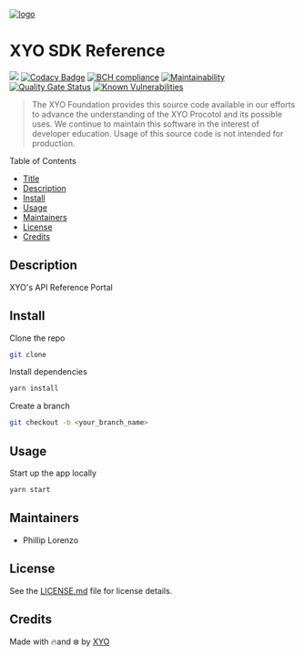 [logo]: https://cdn.xy.company/img/brand/XYO_full_colored.png

[![logo]](https://xyo.network)


# XYO SDK Reference

![](https://github.com/XYOracleNetwork/app-reference-react/workflows/Build/badge.svg?branch=develop) [![Codacy Badge](https://api.codacy.com/project/badge/Grade/673364f7e6c34a18af70f27faaff2f57)](https://www.codacy.com?utm_source=github.com&utm_medium=referral&utm_content=XYOracleNetwork/app-reference-react&utm_campaign=Badge_Grade) [![BCH compliance](https://bettercodehub.com/edge/badge/XYOracleNetwork/app-reference-react?branch=master)](https://bettercodehub.com/) [![Maintainability](https://api.codeclimate.com/v1/badges/f3dd4f4d35e1bd9eeabc/maintainability)](https://codeclimate.com/github/XYOracleNetwork/app-reference-react/maintainability) [![Quality Gate Status](https://sonarcloud.io/api/project_badges/measure?project=XYOracleNetwork_app-reference-react&metric=alert_status)](https://sonarcloud.io/dashboard?id=XYOracleNetwork_app-reference-react) [![Known Vulnerabilities](https://snyk.io/test/github/XYOracleNetwork/app-reference-react/badge.svg)](https://snyk.io/test/github/XYOracleNetwork/app-reference-react)

> The XYO Foundation provides this source code available in our efforts to advance the understanding of the XYO Procotol and its possible uses. We continue to maintain this software in the interest of developer education. Usage of this source code is not intended for production.

Table of Contents

-   [Title](#xyo-developer-docs-2.0)
-   [Description](#description)
-   [Install](#install)
-   [Usage](#usage)
-   [Maintainers](#maintainers)
-   [License](#license)
-   [Credits](#credits)

## Description

XYO's API Reference Portal

## Install

Clone the repo 

```sh
git clone 
```

Install dependencies 

```sh
yarn install 
```

Create a branch

```sh
git checkout -b <your_branch_name>
```

## Usage

Start up the app locally

```sh
yarn start
```

## Maintainers

-   Phillip Lorenzo

## License

See the [LICENSE.md](LICENSE) file for license details.

## Credits

Made with 🔥and ❄️ by [XYO](https://www.xyo.network)
